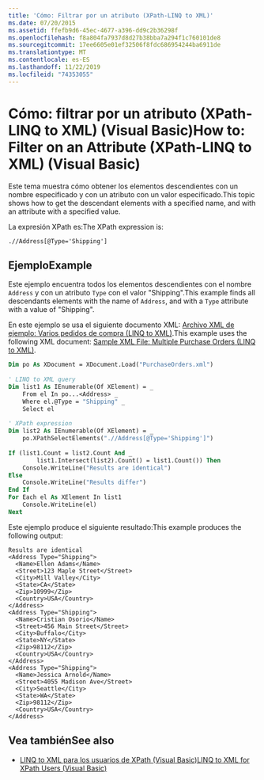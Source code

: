 ```yaml
---
title: 'Cómo: Filtrar por un atributo (XPath-LINQ to XML)'
ms.date: 07/20/2015
ms.assetid: ffefb9d6-45ec-4677-a396-dd9c2b36298f
ms.openlocfilehash: f8a804fa7937d8d27b38bba7a294f1c760101de8
ms.sourcegitcommit: 17ee6605e01ef32506f8fdc686954244ba6911de
ms.translationtype: MT
ms.contentlocale: es-ES
ms.lasthandoff: 11/22/2019
ms.locfileid: "74353055"
---
```

# <a name="how-to-filter-on-an-attribute-xpath-linq-to-xml-visual-basic"></a><span data-ttu-id="b86bf-102">Cómo: filtrar por un atributo (XPath-LINQ to XML) (Visual Basic)</span><span class="sxs-lookup"><span data-stu-id="b86bf-102">How to: Filter on an Attribute (XPath-LINQ to XML) (Visual Basic)</span></span>
<span data-ttu-id="b86bf-103">Este tema muestra cómo obtener los elementos descendientes con un nombre especificado y con un atributo con un valor especificado.</span><span class="sxs-lookup"><span data-stu-id="b86bf-103">This topic shows how to get the descendant elements with a specified name, and with an attribute with a specified value.</span></span>  
  
 <span data-ttu-id="b86bf-104">La expresión XPath es:</span><span class="sxs-lookup"><span data-stu-id="b86bf-104">The XPath expression is:</span></span>  
  
 `.//Address[@Type='Shipping']`  
  
## <a name="example"></a><span data-ttu-id="b86bf-105">Ejemplo</span><span class="sxs-lookup"><span data-stu-id="b86bf-105">Example</span></span>  
 <span data-ttu-id="b86bf-106">Este ejemplo encuentra todos los elementos descendientes con el nombre `Address` y con un atributo `Type` con el valor "Shipping".</span><span class="sxs-lookup"><span data-stu-id="b86bf-106">This example finds all descendants elements with the name of `Address`, and with a `Type` attribute with a value of "Shipping".</span></span>  
  
 <span data-ttu-id="b86bf-107">En este ejemplo se usa el siguiente documento XML: [Archivo XML de ejemplo: Varios pedidos de compra (LINQ to XML)](../../../../visual-basic/programming-guide/concepts/linq/sample-xml-file-multiple-purchase-orders-linq-to-xml.md).</span><span class="sxs-lookup"><span data-stu-id="b86bf-107">This example uses the following XML document: [Sample XML File: Multiple Purchase Orders (LINQ to XML)](../../../../visual-basic/programming-guide/concepts/linq/sample-xml-file-multiple-purchase-orders-linq-to-xml.md).</span></span>  
  
```vb  
Dim po As XDocument = XDocument.Load("PurchaseOrders.xml")  
  
' LINQ to XML query  
Dim list1 As IEnumerable(Of XElement) = _  
    From el In po...<Address> _  
    Where el.@Type = "Shipping" _  
    Select el  
  
' XPath expression  
Dim list2 As IEnumerable(Of XElement) = _  
    po.XPathSelectElements(".//Address[@Type='Shipping']")  
  
If (list1.Count = list2.Count And _  
        list1.Intersect(list2).Count() = list1.Count()) Then  
    Console.WriteLine("Results are identical")  
Else  
    Console.WriteLine("Results differ")  
End If  
For Each el As XElement In list1  
    Console.WriteLine(el)  
Next  
```  
  
 <span data-ttu-id="b86bf-108">Este ejemplo produce el siguiente resultado:</span><span class="sxs-lookup"><span data-stu-id="b86bf-108">This example produces the following output:</span></span>  
  
```console
Results are identical  
<Address Type="Shipping">  
  <Name>Ellen Adams</Name>  
  <Street>123 Maple Street</Street>  
  <City>Mill Valley</City>  
  <State>CA</State>  
  <Zip>10999</Zip>  
  <Country>USA</Country>  
</Address>  
<Address Type="Shipping">  
  <Name>Cristian Osorio</Name>  
  <Street>456 Main Street</Street>  
  <City>Buffalo</City>  
  <State>NY</State>  
  <Zip>98112</Zip>  
  <Country>USA</Country>  
</Address>  
<Address Type="Shipping">  
  <Name>Jessica Arnold</Name>  
  <Street>4055 Madison Ave</Street>  
  <City>Seattle</City>  
  <State>WA</State>  
  <Zip>98112</Zip>  
  <Country>USA</Country>  
</Address>  
```  
  
## <a name="see-also"></a><span data-ttu-id="b86bf-109">Vea también</span><span class="sxs-lookup"><span data-stu-id="b86bf-109">See also</span></span>

- [<span data-ttu-id="b86bf-110">LINQ to XML para los usuarios de XPath (Visual Basic)</span><span class="sxs-lookup"><span data-stu-id="b86bf-110">LINQ to XML for XPath Users (Visual Basic)</span></span>](../../../../visual-basic/programming-guide/concepts/linq/linq-to-xml-for-xpath-users.md)
